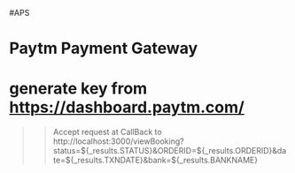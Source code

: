#APS
# Paytm Payment Gateway
# generate key from https://dashboard.paytm.com/


>> Accept request at 
>> CallBack to http://localhost:3000/viewBooking?status=${_results.STATUS}&ORDERID=${_results.ORDERID}&date=${_results.TXNDATE}&bank=${_results.BANKNAME}
